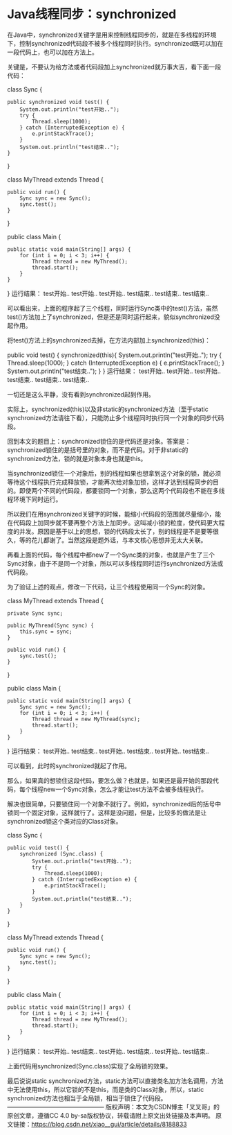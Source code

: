 # Java线程同步：synchronized

在Java中，synchronized关键字是用来控制线程同步的，就是在多线程的环境下，控制synchronized代码段不被多个线程同时执行。synchronized既可以加在一段代码上，也可以加在方法上。

关键是，不要认为给方法或者代码段加上synchronized就万事大吉，看下面一段代码：


class Sync {

	public synchronized void test() {
		System.out.println("test开始..");
		try {
			Thread.sleep(1000);
		} catch (InterruptedException e) {
			e.printStackTrace();
		}
		System.out.println("test结束..");
	}
}

class MyThread extends Thread {

	public void run() {
		Sync sync = new Sync();
		sync.test();
	}
}

public class Main {

	public static void main(String[] args) {
		for (int i = 0; i < 3; i++) {
			Thread thread = new MyThread();
			thread.start();
		}
	}
}
运行结果：
test开始..
test开始..
test开始..
test结束..
test结束..
test结束..

可以看出来，上面的程序起了三个线程，同时运行Sync类中的test()方法，虽然test()方法加上了synchronized，但是还是同时运行起来，貌似synchronized没起作用。 

将test()方法上的synchronized去掉，在方法内部加上synchronized(this)：


public void test() {
	synchronized(this){
		System.out.println("test开始..");
		try {
			Thread.sleep(1000);
		} catch (InterruptedException e) {
			e.printStackTrace();
		}
		System.out.println("test结束..");
	}
}
运行结果：
test开始..
test开始..
test开始..
test结束..
test结束..
test结束..

一切还是这么平静，没有看到synchronized起到作用。 

实际上，synchronized(this)以及非static的synchronized方法（至于static synchronized方法请往下看），只能防止多个线程同时执行同一个对象的同步代码段。

回到本文的题目上：synchronized锁住的是代码还是对象。答案是：synchronized锁住的是括号里的对象，而不是代码。对于非static的synchronized方法，锁的就是对象本身也就是this。

当synchronized锁住一个对象后，别的线程如果也想拿到这个对象的锁，就必须等待这个线程执行完成释放锁，才能再次给对象加锁，这样才达到线程同步的目的。即使两个不同的代码段，都要锁同一个对象，那么这两个代码段也不能在多线程环境下同时运行。

所以我们在用synchronized关键字的时候，能缩小代码段的范围就尽量缩小，能在代码段上加同步就不要再整个方法上加同步。这叫减小锁的粒度，使代码更大程度的并发。原因是基于以上的思想，锁的代码段太长了，别的线程是不是要等很久，等的花儿都谢了。当然这段是题外话，与本文核心思想并无太大关联。

再看上面的代码，每个线程中都new了一个Sync类的对象，也就是产生了三个Sync对象，由于不是同一个对象，所以可以多线程同时运行synchronized方法或代码段。

为了验证上述的观点，修改一下代码，让三个线程使用同一个Sync的对象。


class MyThread extends Thread {

	private Sync sync;
	 
	public MyThread(Sync sync) {
		this.sync = sync;
	}
	 
	public void run() {
		sync.test();
	}
}

public class Main {

	public static void main(String[] args) {
		Sync sync = new Sync();
		for (int i = 0; i < 3; i++) {
			Thread thread = new MyThread(sync);
			thread.start();
		}
	}
}
运行结果：
test开始..
test结束..
test开始..
test结束..
test开始..
test结束..

可以看到，此时的synchronized就起了作用。 

那么，如果真的想锁住这段代码，要怎么做？也就是，如果还是最开始的那段代码，每个线程new一个Sync对象，怎么才能让test方法不会被多线程执行。 

解决也很简单，只要锁住同一个对象不就行了。例如，synchronized后的括号中锁同一个固定对象，这样就行了。这样是没问题，但是，比较多的做法是让synchronized锁这个类对应的Class对象。


class Sync {

	public void test() {
		synchronized (Sync.class) {
			System.out.println("test开始..");
			try {
				Thread.sleep(1000);
			} catch (InterruptedException e) {
				e.printStackTrace();
			}
			System.out.println("test结束..");
		}
	}
}

class MyThread extends Thread {

	public void run() {
		Sync sync = new Sync();
		sync.test();
	}
}

public class Main {

	public static void main(String[] args) {
		for (int i = 0; i < 3; i++) {
			Thread thread = new MyThread();
			thread.start();
		}
	}
}
运行结果：
test开始..
test结束..
test开始..
test结束..
test开始..
test结束..

上面代码用synchronized(Sync.class)实现了全局锁的效果。

最后说说static synchronized方法，static方法可以直接类名加方法名调用，方法中无法使用this，所以它锁的不是this，而是类的Class对象，所以，static synchronized方法也相当于全局锁，相当于锁住了代码段。
 ———————————————— 
版权声明：本文为CSDN博主「叉叉哥」的原创文章，遵循CC 4.0 by-sa版权协议，转载请附上原文出处链接及本声明。
原文链接：https://blog.csdn.net/xiao__gui/article/details/8188833